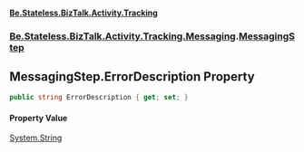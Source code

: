 #### [Be.Stateless.BizTalk.Activity.Tracking](README.md 'README')
### [Be.Stateless.BizTalk.Activity.Tracking.Messaging](Be.Stateless.BizTalk.Activity.Tracking.Messaging.md 'Be.Stateless.BizTalk.Activity.Tracking.Messaging').[MessagingStep](MessagingStep.md 'Be.Stateless.BizTalk.Activity.Tracking.Messaging.MessagingStep')

## MessagingStep.ErrorDescription Property

```csharp
public string ErrorDescription { get; set; }
```

#### Property Value
[System.String](https://docs.microsoft.com/en-us/dotnet/api/System.String 'System.String')